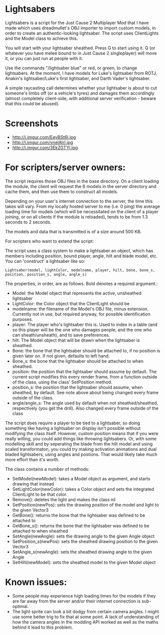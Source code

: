 # Lightsabers

Lightsabers is a script for the Just Cause 2 Multiplayer Mod that I have made which uses dreadmullet's OBJ importer to import custom models, in order to create an authentic-looking lightsaber. The script uses ClientLights and the Model class to achieve this.

You will start with your lightsaber sheathed. Press G to start using it. Q (or whatever you have melee bound to in Just Cause 2 singleplayer) will move it, or you can just run at people with it.

Use the commands "/lightsaber blue" or red, or green, to change lightsabers. At the moment, I have models for Luke's lightsaber from ROTJ, Anakin's lightsaber/Luke's first lightsaber, and Darth Vader's lightsaber.

A simple raycasting call determines whether your lightsaber is about to cut someone's limbs off (or a vehicle's tyres) and damages them accordingly (almost completely client-side, with additional server verification - beware that this could be abused).

# Screenshots

- http://i.imgur.com/EeyBSt6l.jpg
- http://i.imgur.com/vnelAlrl.jpg
- http://i.imgur.com/3EkZGTYl.jpg

# For scripters/server owners:

The script requires those OBJ files in the base directory. On a client loading the module, the client will request the 6 models in the server directory and cache them, and then use them to construct all models.

Depending on your user's internet connection to the server, the time this takes will vary. From my locally hosted server to me (i.e. 0 ping) the average loading time for models (which will be necessitated on the client of a player joining, or on all clients if the module is reloaded), tends to be from 1.3 seconds to 2 seconds.

The models and data that is transmitted is of a size around 500 KB.

For scripters who want to extend the script:

The script uses a class system to make a lightsaber an object, which has members including position, bound player, angle, hilt and blade model, etc. You can 'construct' a lightsaber like so:

`Lightsaber(model, lightColor, modelname, player, hilt, bone, bone_s, position, position_s, angle, angle_s)`


The properties, in order, are as follows. Bold denotes a required argument.:

-    Model: the Model object that represents the active, unsheathed lightsaber
-    LightColor: the Color object that the ClientLight should be
-    modelname: the filename of the Model's OBJ file, minus extension. Currently not in use, but required anyway, for possible identification purposes.
-    player: The player who's lightsaber this is. Used to index in a table (and so this player will be the one who damages people, and the one who can sheath/unsheath), and to save preferences.
-    hilt: The Model object that will be drawn when the lightsaber is sheathed.
-    Bone: the bone that the lightsaber should be attached to, if no position is given later on. If not given, defaults to left hand.
-    Bone_s: the bone that the lightsaber should be attached to when sheathed.
-    position: the position that the lightsaber should assume by default. The current script modifies this every render frame, from a function outside of the class, using the class' SetPosition method.
-    position_s: the position that the lightsaber should assume, when sheathed, by default. See note above about being changed every frame outside of the class.
-    angle/angle_s: The angle used by default when not sheathed/sheathed, respectively (you get the drill). Also changed every frame outside of the class


The script does require a player to be tied to a lightsaber, so doing something like having a lightsaber on display isn't possible without modifying the class itself. However, custom position means that if you were really willing, you could add things like throwing lightsabers. Or, with some modelling skill and by seperating the blade from the hilt model and using scaled transformaton, you could try making activation animations and dual bladed lightsabers, using angles and postions. That would likely take much more effort than it's worth.

The class contains a number of methods:

-    SetModel(newModel): takes a Model object as argument, and starts drawing that instead
-    SetLightColor(newColor): takes a Color object and sets the integrated ClientLight to be that color.
-    Remove(): deletes the light and makes the class nil
-    SetPosition(newPos): sets the drawing position of the model and light to the given Vector3
-    GetBone(): returns the bone that the lightsaber was defined to be attached to
-    GetBone_s(): returns the bone that the lightsaber was defined to be attached to when sheathed
-    SetAngle(newAngle): sets the drawing angle to the given Angle object
-    SetPosition_s(newPos): sets the sheathed drawing position to the given Vector3
-    SetAngle_s(newAngle): sets the sheathed drawing angle to the given Angle
-    SetHilt(newModel): sets the sheathed model to the given Model object


# Known issues:

-    Some people may experience high loading times for the models if they are far away from the server and/or their internet connection is sub-optimal.
-   The light sprite can look a bit dodgy from certain camera angles. I might use some better trig to fix that at some point. A lack of understanding of how the camera angles in the modding API worked as well as the maths behind it lead to this problem.
